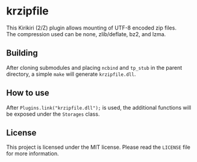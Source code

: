 # krzipfile

This Kirikiri (2/Z) plugin allows mounting of UTF-8 encoded zip files.  
The compression used can be none, zlib/deflate, bz2, and lzma.  

## Building

After cloning submodules and placing `ncbind` and `tp_stub` in the parent directory, a simple `make` will generate `krzipfile.dll`.

## How to use

After `Plugins.link("krzipfile.dll");` is used, the additional functions will be exposed under the `Storages` class.

## License

This project is licensed under the MIT license. Please read the `LICENSE` file for more information.  

